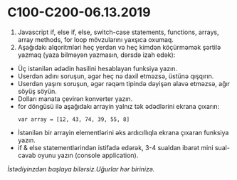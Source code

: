# C100-C200-06.13.2019

1. Javascript if, else if, else, switch-case statements, functions, arrays, array methods, for loop mövzularını yaxşıca oxumaq.
2. Aşağıdakı alqoritmləri heç yerdən və heç kimdən köçürməmək şərtilə yazmaq (yaza bilməyən yazmasın, dərsdə izah edək):
  - Üç istənilən ədədin hasilini hesablayan funksiya yazın.
  - Userdən adını soruşun, əgər heç nə daxil etməzsə, üstünə qışqırın.
  - Userdən yaşını soruşun, əgər rəqəm tipində dəyişən əlavə etməzsə, ağır söyüş söyün.
  - Dolları manata çevirən konverter yazın.
  - for döngüsü ilə aşağıdakı arrayin yalnız tək ədədlərini ekrana çıxarın:
    ```
    var array = [12, 43, 74, 39, 55, 8]
    ```
  - İstənilən bir arrayin elementlərini əks ardıcıllıqla ekrana çıxaran funksiya yazın.
  - if & else statementlərindən istifadə edərək, 3-4 sualdan ibarət mini sual-cavab oyunu yazın (console application).
  
  *İstədiyinzdən başlaya bilərsiz.Uğurlar hər birinizə.*
